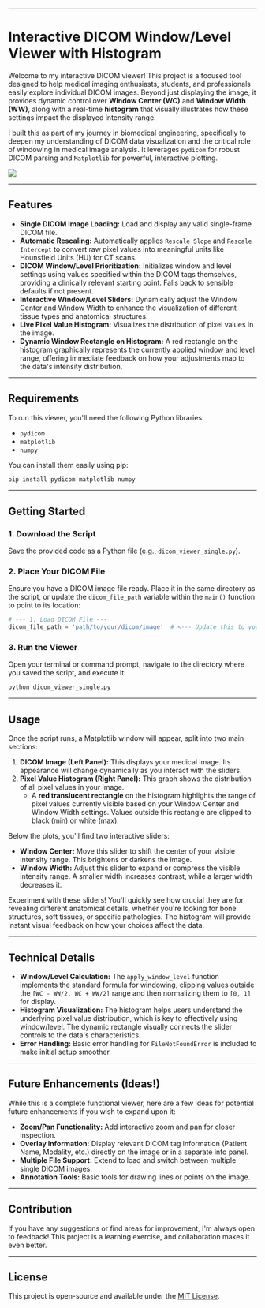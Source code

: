 

-----

# Interactive DICOM Window/Level Viewer with Histogram

Welcome to my interactive DICOM viewer\! This project is a focused tool designed to help medical imaging enthusiasts, students, and professionals easily explore individual DICOM images. Beyond just displaying the image, it provides dynamic control over **Window Center (WC)** and **Window Width (WW)**, along with a real-time **histogram** that visually illustrates how these settings impact the displayed intensity range.

I built this as part of my journey in biomedical engineering, specifically to deepen my understanding of DICOM data visualization and the critical role of windowing in medical image analysis. It leverages `pydicom` for robust DICOM parsing and `Matplotlib` for powerful, interactive plotting.

![](WindowLevel.gif)

-----

## Features

  * **Single DICOM Image Loading:** Load and display any valid single-frame DICOM file.
  * **Automatic Rescaling:** Automatically applies `Rescale Slope` and `Rescale Intercept` to convert raw pixel values into meaningful units like Hounsfield Units (HU) for CT scans.
  * **DICOM Window/Level Prioritization:** Initializes window and level settings using values specified within the DICOM tags themselves, providing a clinically relevant starting point. Falls back to sensible defaults if not present.
  * **Interactive Window/Level Sliders:** Dynamically adjust the Window Center and Window Width to enhance the visualization of different tissue types and anatomical structures.
  * **Live Pixel Value Histogram:** Visualizes the distribution of pixel values in the image.
  * **Dynamic Window Rectangle on Histogram:** A red rectangle on the histogram graphically represents the currently applied window and level range, offering immediate feedback on how your adjustments map to the data's intensity distribution.

-----

## Requirements

To run this viewer, you'll need the following Python libraries:

  * `pydicom`
  * `matplotlib`
  * `numpy`

You can install them easily using pip:

```bash
pip install pydicom matplotlib numpy
```

-----

## Getting Started

### 1\. Download the Script

Save the provided code as a Python file (e.g., `dicom_viewer_single.py`).

### 2\. Place Your DICOM File

Ensure you have a DICOM image file ready. Place it in the same directory as the script, or update the `dicom_file_path` variable within the `main()` function to point to its location:

```python
# --- 1. Load DICOM File ---
dicom_file_path = 'path/to/your/dicom/image'  # <--- Update this to your DICOM file path!
```

### 3\. Run the Viewer

Open your terminal or command prompt, navigate to the directory where you saved the script, and execute it:

```bash
python dicom_viewer_single.py
```

-----

## Usage

Once the script runs, a Matplotlib window will appear, split into two main sections:

1.  **DICOM Image (Left Panel):** This displays your medical image. Its appearance will change dynamically as you interact with the sliders.
2.  **Pixel Value Histogram (Right Panel):** This graph shows the distribution of all pixel values in your image.
      * A **red translucent rectangle** on the histogram highlights the range of pixel values currently visible based on your Window Center and Window Width settings. Values outside this rectangle are clipped to black (min) or white (max).

Below the plots, you'll find two interactive sliders:

  * **Window Center:** Move this slider to shift the center of your visible intensity range. This brightens or darkens the image.
  * **Window Width:** Adjust this slider to expand or compress the visible intensity range. A smaller width increases contrast, while a larger width decreases it.

Experiment with these sliders\! You'll quickly see how crucial they are for revealing different anatomical details, whether you're looking for bone structures, soft tissues, or specific pathologies. The histogram will provide instant visual feedback on how your choices affect the data.

-----

## Technical Details

  * **Window/Level Calculation:** The `apply_window_level` function implements the standard formula for windowing, clipping values outside the `[WC - WW/2, WC + WW/2]` range and then normalizing them to `[0, 1]` for display.
  * **Histogram Visualization:** The histogram helps users understand the underlying pixel value distribution, which is key to effectively using window/level. The dynamic rectangle visually connects the slider controls to the data's characteristics.
  * **Error Handling:** Basic error handling for `FileNotFoundError` is included to make initial setup smoother.

-----

## Future Enhancements (Ideas\!)

While this is a complete functional viewer, here are a few ideas for potential future enhancements if you wish to expand upon it:

  * **Zoom/Pan Functionality:** Add interactive zoom and pan for closer inspection.
  * **Overlay Information:** Display relevant DICOM tag information (Patient Name, Modality, etc.) directly on the image or in a separate info panel.
  * **Multiple File Support:** Extend to load and switch between multiple single DICOM images.
  * **Annotation Tools:** Basic tools for drawing lines or points on the image.

-----

## Contribution

If you have any suggestions or find areas for improvement, I'm always open to feedback\! This project is a learning exercise, and collaboration makes it even better.

-----

## License

This project is open-source and available under the [MIT License](https://www.google.com/search?q=LICENSE).